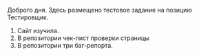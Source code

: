Доброго дня. Здесь размещено тестовое задание на позицию Тестировщик. 

1. Сайт изучила.
2. В репозитории чек-лист проверки страницы
3. В репозитории три баг-репорта.
   
